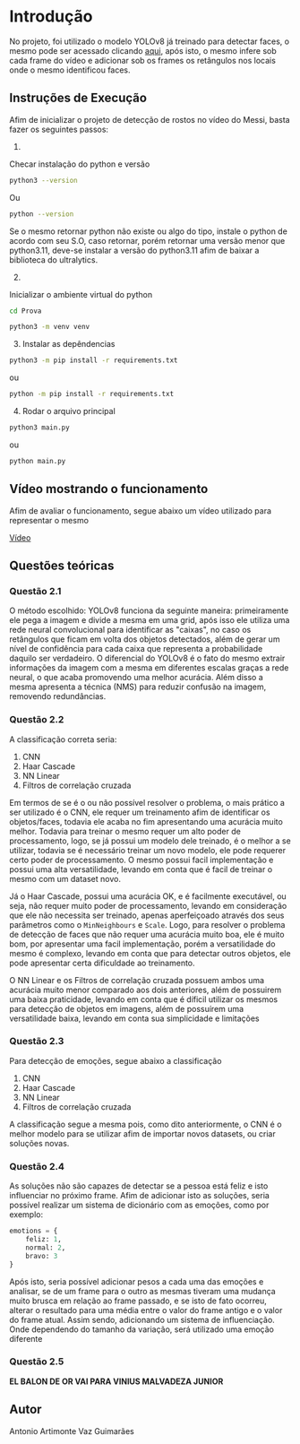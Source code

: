 # Introdução

No projeto, foi utilizado o modelo YOLOv8 já treinado para detectar faces, o mesmo pode ser acessado clicando [aqui](https://github.com/derronqi/yolov8-face), após isto, o mesmo infere sob cada frame do vídeo e adicionar sob os frames os retângulos nos locais onde o mesmo identificou faces.

## Instruções de Execução

Afim de inicializar o projeto de detecção de rostos no vídeo do Messi, basta fazer os seguintes passos:

1. 

Checar instalação do python e versão

```bash
python3 --version
```

Ou

```bash
python --version
```

Se o mesmo retornar python não existe ou algo do tipo, instale o python de acordo com seu S.O, caso retornar, porém retornar uma versão menor que python3.11, deve-se instalar a versão do python3.11 afim de baixar a biblioteca do ultralytics.

2. 

Inicializar o ambiente virtual do python

```bash
cd Prova

python3 -m venv venv
```

3. Instalar as depêndencias

```bash
python3 -m pip install -r requirements.txt
```

ou

```bash
python -m pip install -r requirements.txt
```

4. Rodar o arquivo principal

```bash
python3 main.py
```

ou

```bash
python main.py
```

## Vídeo mostrando o funcionamento

Afim de avaliar o funcionamento, segue abaixo um vídeo utilizado para representar o mesmo

[Vídeo](https://drive.google.com/file/d/1DHaXqLLBNSyhgxtY0Htlb5Y9RZpdfptP/view?usp=sharing)

## Questões teóricas

### Questão 2.1

O método escolhido: YOLOv8 funciona da seguinte maneira: primeiramente ele pega a imagem e divide a mesma em uma grid, após isso ele utiliza uma rede neural convolucional para identificar as "caixas", no caso os retângulos que ficam em volta dos objetos detectados, além de gerar um nível de confidência para cada caixa que representa a probabilidade daquilo ser verdadeiro. O diferencial do YOLOv8 é o fato do mesmo extrair informações da imagem com a mesma em diferentes escalas graças a rede neural, o que acaba promovendo uma melhor acurácia. Além disso a mesma apresenta a técnica (NMS) para reduzir confusão na imagem, removendo redundâncias.

### Questão 2.2

A classificação correta seria:

1. CNN
2. Haar Cascade
3. NN Linear
4. Filtros de correlação cruzada


Em termos de se é o ou não possível resolver o problema, o mais prático a ser utilizado é o CNN, ele requer um treinamento afim de identificar os objetos/faces, todavia ele acaba no fim apresentando uma acurácia muito melhor. Todavia para treinar o mesmo requer um alto poder de processamento, logo, se já possui um modelo dele treinado, é o melhor a se utilizar, todavia se é necessário treinar um novo modelo, ele pode requerer certo poder de processamento. O mesmo possui facil implementação e possui uma alta versatilidade, levando em conta que é facil de treinar o mesmo com um dataset novo.

Já o Haar Cascade, possui uma acurácia OK, e é facilmente executável, ou seja, não requer muito poder de processamento, levando em consideração que ele não necessita ser treinado, apenas aperfeiçoado através dos seus parâmetros como o `MinNeighbours` e `Scale`. Logo, para resolver o problema de detecção de faces que não requer uma acurácia muito boa, ele é muito bom, por apresentar uma facil implementação, porém a versatilidade do mesmo é complexo, levando em conta que para detectar outros objetos, ele pode apresentar certa dificuldade ao treinamento.

O NN Linear e os Filtros de correlação cruzada possuem ambos uma acurácia muito menor comparado aos dois anteriores, além de possuirem uma baixa praticidade, levando em conta que é díficil utilizar os mesmos para detecção de objetos em imagens, além de possuírem uma versatilidade baixa, levando em conta sua simplicidade e limitações

### Questão 2.3

Para detecção de emoções, segue abaixo a classificação

1. CNN
2. Haar Cascade
3. NN Linear
4. Filtros de correlação cruzada

A classificação segue a mesma pois, como dito anteriormente, o CNN é o melhor modelo para se utilizar afim de importar novos datasets, ou criar soluções novas. 

### Questão 2.4

As soluções não são capazes de detectar se a pessoa está feliz e isto influenciar no próximo frame. Afim de adicionar isto as soluções, seria possível realizar um sistema de dicionário com as emoções, como por exemplo:

```python
emotions = {
    feliz: 1,
    normal: 2,
    bravo: 3
}
```

Após isto, seria possível adicionar pesos a cada uma das emoções e analisar, se de um frame para o outro as mesmas tiveram uma mudança muito brusca em relação ao frame passado, e se isto de fato ocorreu, alterar o resultado para uma média entre o valor do frame antigo e o valor do frame atual. Assim sendo, adicionando um sistema de influenciação. Onde dependendo do tamanho da variação, será utilizado uma emoção diferente


### Questão 2.5

**EL BALON DE OR VAI PARA VINIUS MALVADEZA JUNIOR**

## Autor

Antonio Artimonte Vaz Guimarães